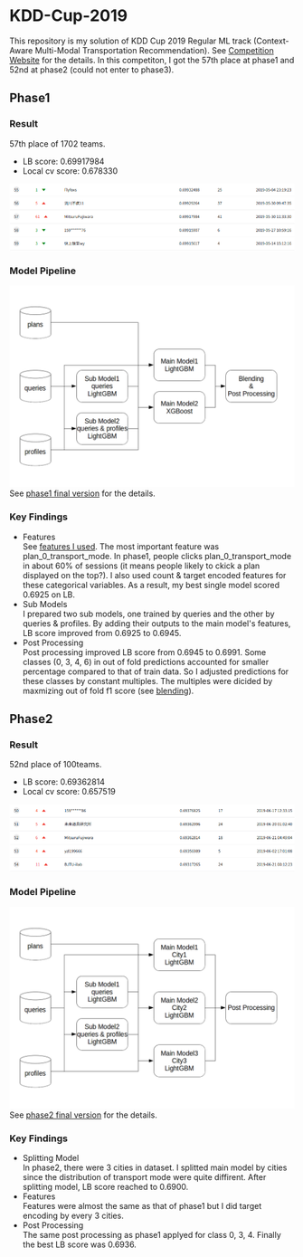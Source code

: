 # KDD-Cup-2019  
 This repository is my solution of KDD Cup 2019 Regular ML track
(Context-Aware Multi-Modal Transportation Recommendation).
See [Competition Website](https://dianshi.baidu.com/competition/29/rule)
for the details.
In this competiton, I got the 57th place at phase1 and 52nd at phase2
(could not enter to phase3).
## Phase1
### Result
57th place of 1702 teams.
- LB score: 0.69917984
- Local cv score: 0.678330

![lb_phase1](img/lb_phase1.png)

### Model Pipeline
![phase1_model_pipeline](img/phase1_model_pipeline.png)
See [phase1 final version](https://github.com/MitsuruFujiwara/KDD-Cup-2019/tree/7f538fd0785118cd6e8fd120023152872357023e) for the details.

### Key Findings
- Features  
See [features I used](https://github.com/MitsuruFujiwara/KDD-Cup-2019/blob/7f538fd0785118cd6e8fd120023152872357023e/features/000_all_features.json).
The most important feature was plan_0_transport_mode.
In phase1, people clicks plan_0_transport_mode in about 60% of sessions (it means people likely to ckick a plan displayed on the top?).
I also used count & target encoded features for these categorical variables.
As a result, my best single model scored 0.6925 on LB.
- Sub Models  
I prepared two sub models, one trained by queries and the other by queries & profiles.
By adding their outputs to the main model's features, LB score improved from 0.6925 to 0.6945.
- Post Processing  
Post processing improved LB score from 0.6945 to 0.6991.
Some classes (0, 3, 4, 6) in out of fold predictions accounted for smaller percentage compared to that of train data.
So I adjusted predictions for these classes by constant multiples.
The multiples were dicided by maxmizing out of fold f1 score
(see [blending](https://github.com/MitsuruFujiwara/KDD-Cup-2019/blob/7f538fd0785118cd6e8fd120023152872357023e/src/201_blend.py#L67)).

## Phase2
### Result
52nd place of 100teams.
- LB score: 0.69362814
- Local cv score: 0.657519

![lb_phase2](img/lb_phase2.png)

### Model Pipeline
![phase2_model_pipeline](img/phase2_model_pipeline.png)
See [phase2 final version](https://github.com/MitsuruFujiwara/KDD-Cup-2019/tree/81ebff03dfa45323466a46511b6926777975d34a) for the details.

### Key Findings
- Splitting Model  
In phase2, there were 3 cities in dataset.
I splitted main model by cities since the distribution of transport mode were  quite diffirent.
After splitting model, LB score reached to 0.6900.
- Features  
Features were almost the same as that of phase1 but I did target encoding by every 3 cities.
- Post Processing  
The same post processing as phase1 applyed for class 0, 3, 4.
Finally the best LB score was 0.6936.
